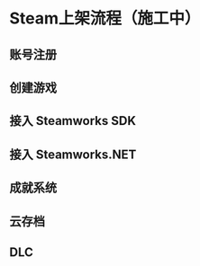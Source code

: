 # Steam上架流程（施工中）

## 账号注册

## 创建游戏

## 接入 Steamworks SDK

## 接入 Steamworks.NET

## 成就系统

## 云存档

## DLC
